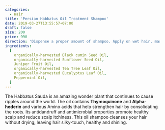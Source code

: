 ```yaml
---
categories:
  - Hair
title: 'Persian Habbatus Oil Treatment Shampoo'
date: 2019-03-27T13:55:57+07:00
draft: false
size: 200
price: 990
direction: 'Dispense a proper amount of shampoo. Apply on wet hair, massage into the ends through the scalp and add more water. Rinse off with water.'
ingredients:
  [
    organically-harvested Black cumin Seed Oil,
    organically-harvested Sunflower Seed Oil,
    Juniper Fruit Oil,
    organically-harvested Tea Tree Leaf Oil,
    organically-harvested Eucalyptus Leaf Oil,
    Peppermint Oil,
  ]
---
```


The Habbatus Sauda is an amazing wonder plant that continues to cause ripples around the world. The oil contains **Thymoquinone** and **Alpha-hederin** and various Amino acids that help strengthen hair by consolidating the roots. Its antidandruff and antimicrobial properties promote healthy scalp and reduce scalp itchiness. This oil shampoo cleanses your hair without drying, leaving hair silky-touch, healthy and shining.
